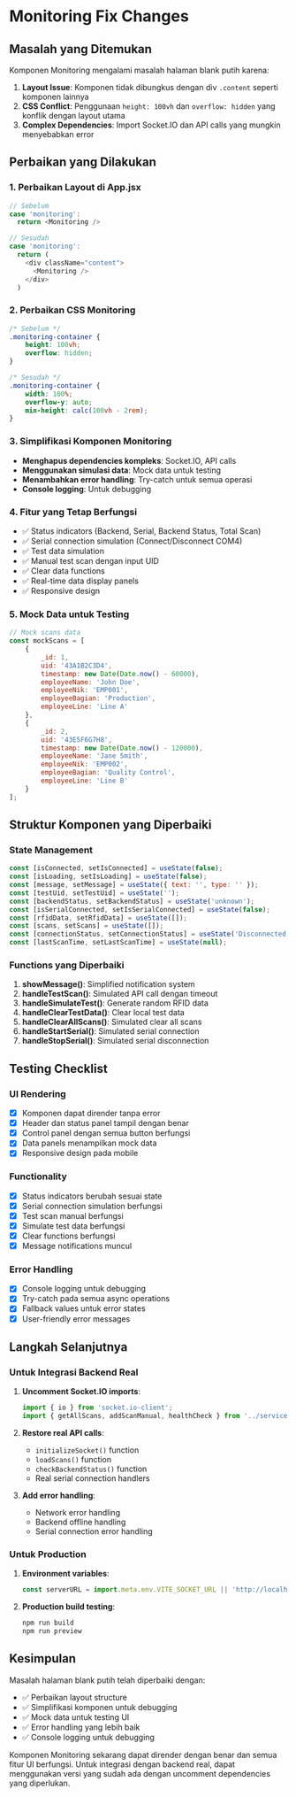 # Monitoring Fix Changes

## Masalah yang Ditemukan

Komponen Monitoring mengalami masalah halaman blank putih karena:

1. **Layout Issue**: Komponen tidak dibungkus dengan div `.content` seperti komponen lainnya
2. **CSS Conflict**: Penggunaan `height: 100vh` dan `overflow: hidden` yang konflik dengan layout utama
3. **Complex Dependencies**: Import Socket.IO dan API calls yang mungkin menyebabkan error

## Perbaikan yang Dilakukan

### 1. **Perbaikan Layout di App.jsx**
```javascript
// Sebelum
case 'monitoring':
  return <Monitoring />

// Sesudah  
case 'monitoring':
  return (
    <div className="content">
      <Monitoring />
    </div>
  )
```

### 2. **Perbaikan CSS Monitoring**
```css
/* Sebelum */
.monitoring-container {
    height: 100vh;
    overflow: hidden;
}

/* Sesudah */
.monitoring-container {
    width: 100%;
    overflow-y: auto;
    min-height: calc(100vh - 2rem);
}
```

### 3. **Simplifikasi Komponen Monitoring**
- **Menghapus dependencies kompleks**: Socket.IO, API calls
- **Menggunakan simulasi data**: Mock data untuk testing
- **Menambahkan error handling**: Try-catch untuk semua operasi
- **Console logging**: Untuk debugging

### 4. **Fitur yang Tetap Berfungsi**
- ✅ Status indicators (Backend, Serial, Backend Status, Total Scan)
- ✅ Serial connection simulation (Connect/Disconnect COM4)
- ✅ Test data simulation
- ✅ Manual test scan dengan input UID
- ✅ Clear data functions
- ✅ Real-time data display panels
- ✅ Responsive design

### 5. **Mock Data untuk Testing**
```javascript
// Mock scans data
const mockScans = [
    {
        _id: 1,
        uid: '43A1B2C3D4',
        timestamp: new Date(Date.now() - 60000),
        employeeName: 'John Doe',
        employeeNik: 'EMP001',
        employeeBagian: 'Production',
        employeeLine: 'Line A'
    },
    {
        _id: 2,
        uid: '43E5F6G7H8',
        timestamp: new Date(Date.now() - 120000),
        employeeName: 'Jane Smith',
        employeeNik: 'EMP002',
        employeeBagian: 'Quality Control',
        employeeLine: 'Line B'
    }
];
```

## Struktur Komponen yang Diperbaiki

### State Management
```javascript
const [isConnected, setIsConnected] = useState(false);
const [isLoading, setIsLoading] = useState(false);
const [message, setMessage] = useState({ text: '', type: '' });
const [testUid, setTestUid] = useState('');
const [backendStatus, setBackendStatus] = useState('unknown');
const [isSerialConnected, setIsSerialConnected] = useState(false);
const [rfidData, setRfidData] = useState([]);
const [scans, setScans] = useState([]);
const [connectionStatus, setConnectionStatus] = useState('Disconnected');
const [lastScanTime, setLastScanTime] = useState(null);
```

### Functions yang Diperbaiki
1. **showMessage()**: Simplified notification system
2. **handleTestScan()**: Simulated API call dengan timeout
3. **handleSimulateTest()**: Generate random RFID data
4. **handleClearTestData()**: Clear local test data
5. **handleClearAllScans()**: Simulated clear all scans
6. **handleStartSerial()**: Simulated serial connection
7. **handleStopSerial()**: Simulated serial disconnection

## Testing Checklist

### UI Rendering
- [x] Komponen dapat dirender tanpa error
- [x] Header dan status panel tampil dengan benar
- [x] Control panel dengan semua button berfungsi
- [x] Data panels menampilkan mock data
- [x] Responsive design pada mobile

### Functionality
- [x] Status indicators berubah sesuai state
- [x] Serial connection simulation berfungsi
- [x] Test scan manual berfungsi
- [x] Simulate test data berfungsi
- [x] Clear functions berfungsi
- [x] Message notifications muncul

### Error Handling
- [x] Console logging untuk debugging
- [x] Try-catch pada semua async operations
- [x] Fallback values untuk error states
- [x] User-friendly error messages

## Langkah Selanjutnya

### Untuk Integrasi Backend Real
1. **Uncomment Socket.IO imports**:
   ```javascript
   import { io } from 'socket.io-client';
   import { getAllScans, addScanManual, healthCheck } from '../services/api';
   ```

2. **Restore real API calls**:
   - `initializeSocket()` function
   - `loadScans()` function  
   - `checkBackendStatus()` function
   - Real serial connection handlers

3. **Add error handling**:
   - Network error handling
   - Backend offline handling
   - Serial connection error handling

### Untuk Production
1. **Environment variables**:
   ```javascript
   const serverURL = import.meta.env.VITE_SOCKET_URL || 'http://localhost:5000';
   ```

2. **Production build testing**:
   ```bash
   npm run build
   npm run preview
   ```

## Kesimpulan

Masalah halaman blank putih telah diperbaiki dengan:
- ✅ Perbaikan layout structure
- ✅ Simplifikasi komponen untuk debugging
- ✅ Mock data untuk testing UI
- ✅ Error handling yang lebih baik
- ✅ Console logging untuk debugging

Komponen Monitoring sekarang dapat dirender dengan benar dan semua fitur UI berfungsi. Untuk integrasi dengan backend real, dapat menggunakan versi yang sudah ada dengan uncomment dependencies yang diperlukan. 